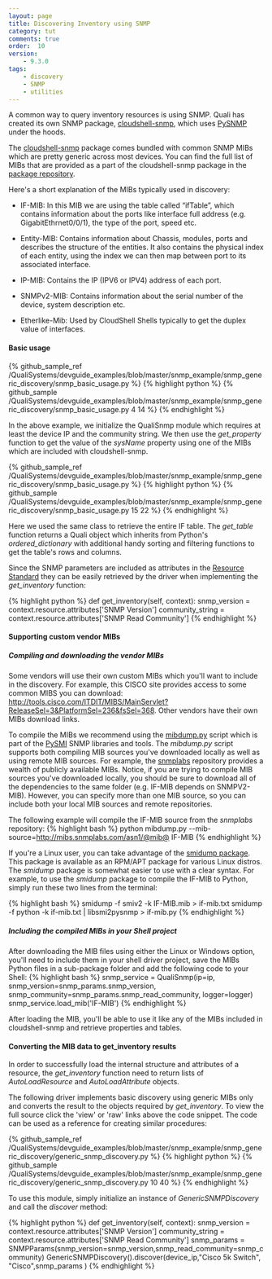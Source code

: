 ```yaml
---
layout: page
title: Discovering Inventory using SNMP
category: tut
comments: true
order:  10
version:
    - 9.3.0
tags:
    - discovery
    - SNMP
    - utilities
---
```


A common way to query inventory resources is using SNMP. Quali has created its own
SNMP package, [cloudshell-snmp](https://github.com/QualiSystems/cloudshell-snmp), which uses
[PySNMP](https://pypi.org/project/pysnmp/) under the hoods.

The [cloudshell-snmp](https://github.com/QualiSystems/cloudshell-snmp) package comes bundled
with common SNMP MIBs which are pretty generic across most devices.
You can find the full list of MIBs that are provided as a part of the cloudshell-snmp package
in the [package repository](https://github.com/QualiSystems/cloudshell-snmp/tree/dev/cloudshell/snmp/mibs).

Here's a short explanation of the MIBs typically used in discovery:

* IF-MIB: In this MIB we are using the table called “ifTable”, which contains information about the ports like interface full address
    (e.g. GigabitEthrnet0/0/1), the type of the port, speed etc.

* Entity-MIB: Contains information about Chassis, modules, ports and describes the structure of the entities. It also contains the physical
    index of each entity, using the index we can then map between port to its associated interface.

* IP-MIB: Contains the IP (IPV6 or IPV4) address of each port.

* SNMPv2-MIB: Contains information about the serial number of the device, system description etc.

* Etherlike-Mib: Used by CloudShell Shells typically to get the duplex value of interfaces.

#### Basic usage

{% github_sample_ref /QualiSystems/devguide_examples/blob/master/snmp_example/snmp_generic_discovery/snmp_basic_usage.py %}
{% highlight python %}
{% github_sample /QualiSystems/devguide_examples/blob/master/snmp_example/snmp_generic_discovery/snmp_basic_usage.py 4 14  %}
{% endhighlight %}

In the above example, we initialize the QualiSnmp module which requires at least the device IP and the community string.
We then use the _get_property_ function to get the value of the _sysName_ property using one of the MIBs which are included
with cloudshell-snmp.

{% github_sample_ref /QualiSystems/devguide_examples/blob/master/snmp_example/snmp_generic_discovery/snmp_basic_usage.py %}
{% highlight python %}
{% github_sample /QualiSystems/devguide_examples/blob/master/snmp_example/snmp_generic_discovery/snmp_basic_usage.py 15 22  %}
{% endhighlight %}

Here we used the same class to retrieve the entire IF table. The _get_table_ function returns a Quali object which
inherits from Python's _ordered_dictionary_ with additional handy sorting and filtering functions to get the table's
rows and columns.

Since the SNMP parameters are included as attributes in the [Resource Standard](https://github.com/QualiSystems/cloudshell-standards/blob/master/Documentation/compute_standard.md)
they can be easily retrieved by the driver when implementing the _get_inventory_ function:

{% highlight python %}
def get_inventory(self, context):
    snmp_version = context.resource.attributes['SNMP Version']
    community_string = context.resource.attributes['SNMP Read Community']
{% endhighlight %}

#### Supporting custom vendor MIBs

##### Compiling and downloading the vendor MIBs

Some vendors will use their own custom MIBs which you'll want to include in the discovery. For example, this  CISCO site provides access to some common
MIBS you can download: http://tools.cisco.com/ITDIT/MIBS/MainServlet?ReleaseSel=3&PlatformSel=236&fsSel=368. Other vendors have their own MIBs download links.

To compile the MIBs we recommend using the [mibdump.py](https://github.com/etingof/pysmi/blob/master/scripts/mibdump.py) script which is part of the [PySMI](https://pypi.org/project/pysmi/) SNMP libraries and tools. The _mibdump.py_ script supports both compiling MIB sources you've downloaded locally as well as using remote MIB sources. For example, the [snmplabs](http://mibs.snmplabs.com/asn1/) repository provides a wealth of publicly available MIBs. Notice, if you are trying to compile MIB sources you've downloaded locally, you should be sure to download all of the dependencies to the same folder (e.g. IF-MIB depends on SNMPV2-MIB). However, you can specify more than one MIB source, so you can include both your local MIB sources and remote repositories.

The following example will compile the IF-MIB source from the _snmplabs_ repository:
{% highlight bash %}
python mibdump.py --mib-source=http://mibs.snmplabs.com/asn1/@mib@ IF-MIB
{% endhighlight %}

If you're a Linux user, you can take advantage of the [smidump package](http://linux.die.net/man/1/smidump).
This package is available as an RPM/APT package for various Linux distros.
The _smidump_ package is somewhat easier to use with a clear syntax. For example, to use the _smidump_ package to compile the IF-MIB to Python, simply run these two lines from the terminal:

{% highlight bash %}
smidump -f smiv2 -k IF-MIB.mib  > if-mib.txt
smidump -f python -k if-mib.txt | libsmi2pysnmp > if-mib.py
{% endhighlight %}

##### Including the compiled MIBs in your Shell project

After downloading the MIB files using either the Linux or Windows option, you'll need to include them in your shell driver project, save the MIBs Python files in a sub-package folder and add the following code to your Shell:
{% highlight bash %}
snmp_service = QualiSnmp(ip=ip, snmp_version=snmp_params.snmp_version,
                         snmp_community=snmp_params.snmp_read_community,
                         logger=logger)
snmp_service.load_mib('IF-MIB')
{% endhighlight %}

After loading the MIB, you'll be able to use it like any of the MIBs included in cloudshell-snmp and retrieve properties and tables.

#### Converting the MIB data to get_inventory results

In order to successfully load the internal structure and attributes of a resource, the _get_inventory_
function need to return lists of _AutoLoadResource_ and _AutoLoadAttribute_ objects.

The following driver implements basic discovery using generic MIBs only and converts the result to
the objects required by _get_inventory_. To view the full source click the 'view' or 'raw' links above the code snippet. The code can be used as a reference for creating similar procedures:

{% github_sample_ref /QualiSystems/devguide_examples/blob/master/snmp_example/snmp_generic_discovery/generic_snmp_discovery.py %}
{% highlight python %}
{% github_sample /QualiSystems/devguide_examples/blob/master/snmp_example/snmp_generic_discovery/generic_snmp_discovery.py 10 40  %}
{% endhighlight %}

To use this module, simply initialize an instance of _GenericSNMPDiscovery_ and call the _discover_ method:

{% highlight python %}
def get_inventory(self, context):
   snmp_version = context.resource.attributes['SNMP Version']
   community_string = context.resource.attributes['SNMP Read Community']
   snmp_params = SNMPParams(snmp_version=snmp_version,snmp_read_community=snmp_community)
   GenericSNMPDiscovery().discover(device_ip,"Cisco 5k Switch", "Cisco",snmp_params )
{% endhighlight %}

